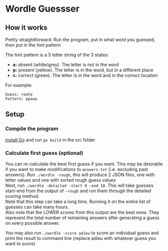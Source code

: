 # Wordle Guessser

## How it works

Pretty straightforward: Run the program, put in what word you guessed, then put in the hint pattern

The hint pattern is a 5 letter string of the 3 states:

* **a:** absent (white/grey). The letter is not in the word
* **p:** present (yellow). The letter is in the word, but in a different place
* **c:** correct (green). The letter is in the word and in the correct location

For example:

```
Guess: roate
Pattern: ppaaa
```

## Setup

### Compile the program

[install Go](https://go.dev/) and run ```go build``` in the src folder

### Calculate first guess (optional)

You can re-calculate the best first guess if you want. This may be desirable if you want to make modifications to ```answers.txt``` (i.e. excluding past answers).
Run ```./wordle -rough```, this will produce 2 JSON files, one with letter values and one with sorted rough guess values  
Next, run ```./wordle -detailed -start 0 -end 10```. This will take guesses start-end from the output of ```-rough``` and run them through the detailed scoring method.  
Note that this step can take a long time. Running it on the entire list of guesses can take many hours.  
Also note that the LOWER scores from this output are the best ones. They represent the total number of remaining answers after generating a guess on every possible answer.

You may also run ```./wordle -score adieu``` to score an individual guess and print the result to command line (replace adieu with whatever guess you want to score)
